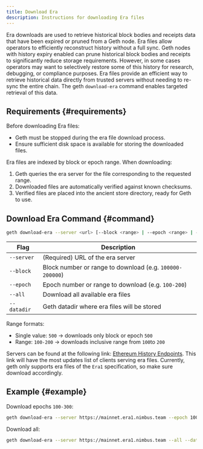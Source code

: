 ```yaml
---
title: Download Era
description: Instructions for downloading Era files
---
```


Era downloads are used to retrieve historical block bodies and receipts data that have been expired or pruned from a Geth node. Era files allow operators to efficiently reconstruct history without a full sync. Geth nodes with history expiry enabled can prune historical block bodies and receipts to significantly reduce storage requirements. However, in some cases operators may want to selectively restore some of this history for research, debugging, or compliance purposes. Era files provide an efficient way to retrieve historical data directly from trusted servers without needing to re-sync the entire chain. The geth `download-era` command enables targeted retrieval of this data.

## Requirements {#requirements}
Before downloading Era files:
 - Geth must be stopped during the era file download process.
 - Ensure sufficient disk space is available for storing the downloaded files.

Era files are indexed by block or epoch range. When downloading:
1. Geth queries the era server for the file corresponding to the requested range.
2. Downloaded files are automatically verified against known checksums.
3. Verified files are placed into the ancient store directory, ready for Geth to use.

## Download Era Command {#command}
```sh
geth download-era --server <url> [--block <range> | --epoch <range> | --all] --datadir <path>
```

| Flag        | Description                                              |
| ----------- | -------------------------------------------------------- |
| `--server`  | (Required) URL of the era server                         |
| `--block`   | Block number or range to download (e.g. `100000-200000`) |
| `--epoch`   | Epoch number or range to download (e.g. `100-200`)       |
| `--all`     | Download all available era files                         |
| `--datadir` | Geth datadir where era files will be stored              |


Range formats:
 - Single value: `500` → downloads only block or epoch `500`
 - Range: `100-200` → downloads inclusive range from `100`to `200`

Servers can be found at the following link: [Ethereum History Endpoints](https://eth-clients.github.io/history-endpoints/). This link will have the most updates list of clients serving era files. Currently, geth only supports era files of the `Era1` specification, so make sure download accordingly. 

## Example {#example}
Download epochs `100-300`:
```sh
geth download-era --server https://mainnet.era1.nimbus.team --epoch 100-300 --datadir /mnt/geth-data
```

Download all:
```sh
geth download-era --server https://mainnet.era1.nimbus.team --all --datadir /mnt/geth-data
```




